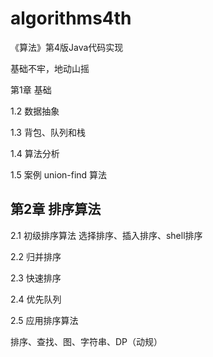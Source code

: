 # algorithms4th
《算法》第4版Java代码实现

基础不牢，地动山摇

第1章 基础

1.2 数据抽象

1.3 背包、队列和栈

1.4 算法分析

1.5 案例 union-find 算法

## 第2章 排序算法

2.1 初级排序算法 选择排序、插入排序、shell排序

2.2 归并排序

2.3 快速排序

2.4 优先队列

2.5 应用排序算法

排序、查找、图、字符串、DP（动规）